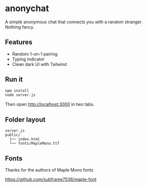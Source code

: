 # anonychat

A simple anonymous chat that connects you with a random stranger. Nothing fancy.

## Features

* Random 1-on-1 pairing
* Typing indicator
* Clean dark UI with Tailwind

## Run it

```bash
npm install
node server.js
```

Then open [http://localhost:3000](http://localhost:3000) in two tabs.

## Folder layout

```
server.js
public/
  ├── index.html
  └── fonts/MapleMono.ttf
```
## Fonts

Thanks for the authors of Maple Mono fonts

https://github.com/subframe7536/maple-font
